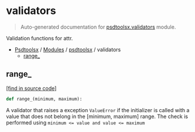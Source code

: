 # validators

> Auto-generated documentation for [psdtoolsx.validators](../../psdtoolsx/validators.py) module.

Validation functions for attr.

- [Psdtoolsx](../README.md#psdtoolsx-index) / [Modules](../README.md#psdtoolsx-modules) / [psdtoolsx](index.md#psdtoolsx) / validators
    - [range_](#range_)

## range_

[[find in source code]](../../psdtoolsx/validators.py#L30)

```python
def range_(minimum, maximum):
```

A validator that raises a exception `ValueError` if the initializer is called
with a value that does not belong in the [minimum, maximum] range. The
check is performed using ``minimum <= value and value <= maximum``
